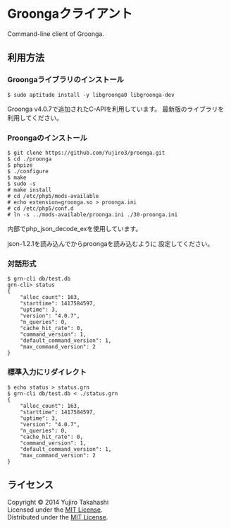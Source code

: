 Groongaクライアント
======================
Command-line client of Groonga.

利用方法
------

### Groongaライブラリのインストール ###
    
    $ sudo aptitude install -y libgroonga0 libgroonga-dev

Groonga v4.0.7で追加されたC-APIを利用しています。
最新版のライブラリを利用してください。

### Proongaのインストール ###
    
    $ git clone https://github.com/Yujiro3/proonga.git
    $ cd ./proonga
    $ phpize
    $ ./configure
    $ make
    $ sudo -s
    # make install
    # cd /etc/php5/mods-available
    # echo extension=groonga.so > proonga.ini
    # cd /etc/php5/conf.d
    # ln -s ../mods-available/proonga.ini ./30-proonga.ini
    
内部でphp_json_decode_exを使用しています。

json-1.2.1を読み込んでからproongaを読み込むように
設定してください。
    
### 対話形式 ###

```
$ grn-cli db/test.db
grn-cli> status
{
    "alloc_count": 163,
    "starttime": 1417584597,
    "uptime": 3,
    "version": "4.0.7",
    "n_queries": 0,
    "cache_hit_rate": 0,
    "command_version": 1,
    "default_command_version": 1,
    "max_command_version": 2
}
```

### 標準入力にリダイレクト ###

```
$ echo status > status.grn
$ grn-cli db/test.db < ./status.grn
{
    "alloc_count": 163,
    "starttime": 1417584597,
    "uptime": 3,
    "version": "4.0.7",
    "n_queries": 0,
    "cache_hit_rate": 0,
    "command_version": 1,
    "default_command_version": 1,
    "max_command_version": 2
}
```

ライセンス
----------
Copyright &copy; 2014 Yujiro Takahashi  
Licensed under the [MIT License][MIT].  
Distributed under the [MIT License][MIT].  

[MIT]: http://www.opensource.org/licenses/mit-license.php
